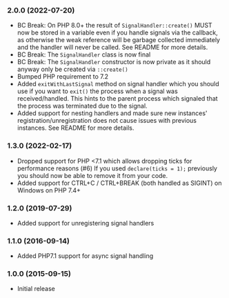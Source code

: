 ### 2.0.0 (2022-07-20)

  * BC Break: On PHP 8.0+ the result of `SignalHandler::create()` MUST now be stored in a variable even if you handle signals via the callback, as otherwise the weak reference will be garbage collected immediately and the handler will never be called. See README for more details.
  * BC Break: The `SignalHandler` class is now final
  * BC Break: The `SignalHandler` constructor is now private as it should anyway only be created via `::create()`
  * Bumped PHP requirement to 7.2
  * Added `exitWithLastSignal` method on signal handler which you should use if you want to `exit()` the process when a signal was received/handled. This hints to the parent process which signaled that the process was terminated due to the signal.
  * Added support for nesting handlers and made sure new instances' registration/unregistration does not cause issues with previous instances. See README for more details.

### 1.3.0 (2022-02-17)

  * Dropped support for PHP <7.1 which allows dropping ticks for performance reasons (#6)
    If you used `declare(ticks = 1);` previously you should now be able to remove it from your code.
  * Added support for CTRL+C / CTRL+BREAK (both handled as SIGINT) on Windows on PHP 7.4+

### 1.2.0 (2019-07-29)

  * Added support for unregistering signal handlers

### 1.1.0 (2016-09-14)

  * Added PHP7.1 support for async signal handling

### 1.0.0 (2015-09-15)

  * Initial release
